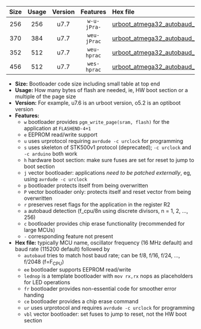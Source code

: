 |Size|Usage|Version|Features|Hex file|
|:-:|:-:|:-:|:-:|:--|
|256|256|u7.7|`w-u-jPra-`|[urboot_atmega32_autobaud_lednop_ur_vbl.hex](https://raw.githubusercontent.com/stefanrueger/urboot.hex/main/mcus/atmega32/autobaud/urboot_atmega32_autobaud_lednop_ur_vbl.hex)|
|370|384|u7.7|`weu-jPrac`|[urboot_atmega32_autobaud_ee_lednop_fr_ce_ur_vbl.hex](https://raw.githubusercontent.com/stefanrueger/urboot.hex/main/mcus/atmega32/autobaud/urboot_atmega32_autobaud_ee_lednop_fr_ce_ur_vbl.hex)|
|352|512|u7.7|`weu-hprac`|[urboot_atmega32_autobaud_ee_lednop_fr_ce_ur.hex](https://raw.githubusercontent.com/stefanrueger/urboot.hex/main/mcus/atmega32/autobaud/urboot_atmega32_autobaud_ee_lednop_fr_ce_ur.hex)|
|456|512|u7.7|`wes-hprac`|[urboot_atmega32_autobaud_ee_lednop_fr_ce.hex](https://raw.githubusercontent.com/stefanrueger/urboot.hex/main/mcus/atmega32/autobaud/urboot_atmega32_autobaud_ee_lednop_fr_ce.hex)|

- **Size:** Bootloader code size including small table at top end
- **Usage:** How many bytes of flash are needed, ie, HW boot section or a multiple of the page size
- **Version:** For example, u7.6 is an urboot version, o5.2 is an optiboot version
- **Features:**
  + `w` bootloader provides `pgm_write_page(sram, flash)` for the application at `FLASHEND-4+1`
  + `e` EEPROM read/write support
  + `u` uses urprotocol requiring `avrdude -c urclock` for programming
  + `s` uses skeleton of STK500v1 protocol (deprecated); `-c urclock` and `-c arduino` both work
  + `h` hardware boot section: make sure fuses are set for reset to jump to boot section
  + `j` vector bootloader: applications *need to be patched externally*, eg, using `avrdude -c urclock`
  + `p` bootloader protects itself from being overwritten
  + `P` vector bootloader only: protects itself and reset vector from being overwritten
  + `r` preserves reset flags for the application in the register R2
  + `a` autobaud detection (f_cpu/8n using discrete divisors, n = 1, 2, ..., 256)
  + `c` bootloader provides chip erase functionality (recommended for large MCUs)
  + `-` corresponding feature not present
- **Hex file:** typically MCU name, oscillator frequency (16 MHz default) and baud rate (115200 default) followed by
  + `autobaud` tries to match host baud rate; can be f/8, f/16, f/24, ..., f/2048 (f=F<sub>CPU</sub>)
  + `ee` bootloader supports EEPROM read/write
  + `lednop` is a template bootloader with `mov rx,rx` nops as placeholders for LED operations
  + `fr` bootloader provides non-essential code for smoother error handing
  + `ce` bootloader provides a chip erase command
  + `ur` uses urprotocol and requires `avrdude -c urclock` for programming
  + `vbl` vector bootloader: set fuses to jump to reset, not the HW boot section
